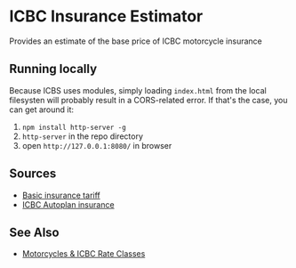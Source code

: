 # ICBC Insurance Estimator

Provides an estimate of the base price of ICBC motorcycle insurance

## Running locally

Because ICBS uses modules, simply loading `index.html` from the local filesysten will probably result in a CORS-related error. If that's the case, you can get around it:

1. `npm install http-server -g`
1. `http-server` in the repo directory
1. open `http://127.0.0.1:8080/` in browser

## Sources

- [Basic insurance tariff](https://www.icbc.com/about-icbc/company-info/Documents/bcuc/basic-tariff.pdf)
- [ICBC Autoplan insurance](https://www.icbc.com/autoplan/Documents/autoplan-insurance-brochure.pdf)

## See Also

- [Motorcycles & ICBC Rate Classes](https://airtable.com/universe/expADkoUx9fEDG3oW/motorcycles-and-icbc-rate-classes)